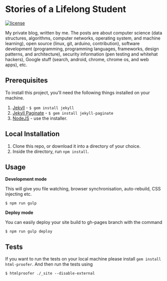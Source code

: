 Stories of a Lifelong Student
===

[![license](https://img.shields.io/badge/license-ISC-blue.svg)](https://github.com/nirgn975/Stories-of-a-Lifelong-Student/blob/master/LICENSE)

My private blog, written by me. The posts are about computer science (data structures, algorithms, computer networks, operating system, and machine learning), open source (linux, git, arduino, contribution), software development (programming, programming languages, frameworks, design patterns, and architecture), security information (pen testing and whitehat hackers), Google stuff (search, android, chrome, chrome os, and web apps), etc.

## Prerequisites

To install this project, you'll need the following things installed on your machine.

1. [Jekyll](http://jekyllrb.com/) - `$ gem install jekyll`
1. [Jekyll Paginate](https://jekyllrb.com/docs/pagination/) - `$ gem install jekyll-paginate`
2. [NodeJS](http://nodejs.org) - use the installer.

## Local Installation

1. Clone this repo, or download it into a directory of your choice.
2. Inside the directory, run `npm install`.

## Usage

**Development mode**

This will give you file watching, browser synchronisation, auto-rebuild, CSS injecting etc.

```shell
$ npm run gulp
```

**Deploy mode**

You can easily deploy your site build to gh-pages branch with the command
```shell
$ npm run gulp deploy
```

## Tests

If you want to run the tests on your local machine please install `gem install html-proofer`. And then run the tests using
```shell
$ htmlproofer ./_site --disable-external
```
